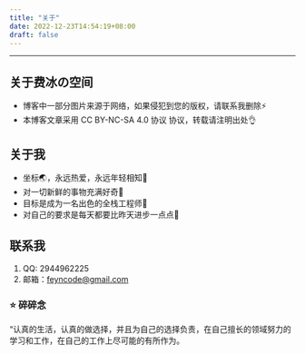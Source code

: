 ```yaml
---
title: "关于"
date: 2022-12-23T14:54:19+08:00
draft: false
---
```


---



## 关于费冰の空间

- 博客中一部分图片来源于网络，如果侵犯到您的版权，请联系我删除⚡
- 本博客文章采用 CC BY-NC-SA 4.0 协议 协议，转载请注明出处👌

## 关于我

- 坐标🌏，永远热爱，永远年轻相知🤞
- 对一切新鲜的事物充满好奇🧐
- 目标是成为一名出色的全栈工程师💪
- 对自己的要求是每天都要比昨天进步一点点👊

## 联系我

1. QQ: 2944962225
2. 邮箱：feyncode@gmail.com

### ⭐ 碎碎念

“认真的生活，认真的做选择，并且为自己的选择负责，在自己擅长的领域努力的学习和工作，在自己的工作上尽可能的有所作为。

